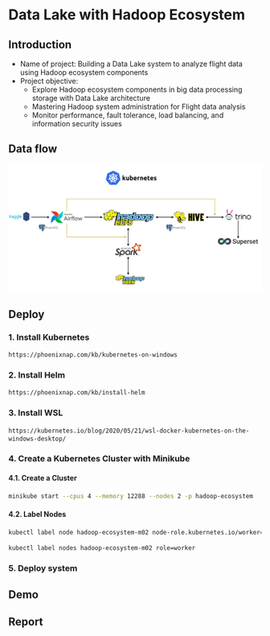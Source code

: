 # Data Lake with Hadoop Ecosystem

## Introduction
<ul>
  <li>Name of project: Building a Data Lake system to analyze flight data using Hadoop ecosystem components</li>
  <li>Project objective:
    <ul>
      <li>Explore Hadoop ecosystem components in big data processing storage with Data Lake architecture</li>
      <li>Mastering Hadoop system administration for Flight data analysis</li>
      <li>Monitor performance, fault tolerance, load balancing, and information security issues</li>
    </ul>
  </li>
</ul>

## Data flow
  <img src="https://github.com/Tran-Ngoc-Bao/Hadoop_Ecosystem/blob/master/pictures/system.png">

## Deploy
### 1. Install Kubernetes
```
https://phoenixnap.com/kb/kubernetes-on-windows
```

### 2. Install Helm
```
https://phoenixnap.com/kb/install-helm
```

### 3. Install WSL
```
https://kubernetes.io/blog/2020/05/21/wsl-docker-kubernetes-on-the-windows-desktop/
```

### 4. Create a Kubernetes Cluster with Minikube
#### 4.1. Create a Cluster
```sh
minikube start --cpus 4 --memory 12288 --nodes 2 -p hadoop-ecosystem
```

#### 4.2. Label Nodes
```sh
kubectl label node hadoop-ecosystem-m02 node-role.kubernetes.io/worker=worker
```
```sh
kubectl label nodes hadoop-ecosystem-m02 role=worker
```

### 5. Deploy system

## Demo

## Report
